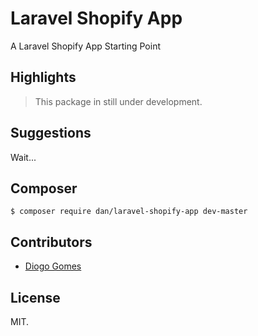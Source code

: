 # Laravel Shopify App

A Laravel Shopify App Starting Point

## Highlights

> This package in still under development.

## Suggestions

Wait...

## Composer

    $ composer require dan/laravel-shopify-app dev-master

## Contributors

- [Diogo Gomes](https://github.com/diogogomeswww)

## License

MIT.

